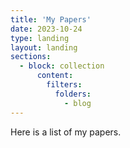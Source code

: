 ```yaml
---
title: 'My Papers'
date: 2023-10-24
type: landing
layout: landing
sections:
  - block: collection
      content:
        filters:
          folders:
            - blog
---
```

Here is a list of my papers.